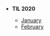 

* **TIL 2020**
  
  * [January](/TIL/TIL2020/January/January_TIL.md)
  * [February](/TIL/TIL2020/February/February_TIL.md)
  
  

